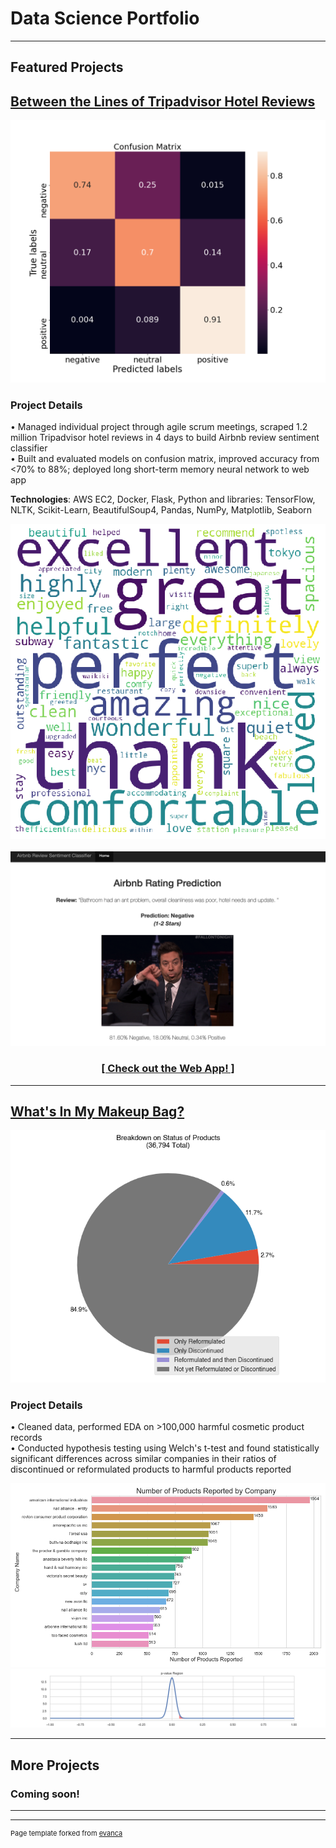 # Data Science Portfolio

---

## Featured Projects 

<h2><a href="https://github.com/chelseanbr/between-the-lines-hotels">Between the Lines of Tripadvisor Hotel Reviews</a>
</h2>

<img src="images/confusion_matrix_test_lstm_6epochs_20200608-07:34:50.png"/>

### Project Details
• Managed individual project through agile scrum meetings, scraped 1.2 million Tripadvisor hotel reviews in 4 days to build Airbnb review sentiment classifier
<br>
• Built and evaluated models on confusion matrix, improved accuracy from <70% to 88%; deployed long short-term memory neural network to web app

**Technologies**: AWS EC2, Docker, Flask, Python and libraries: TensorFlow, NLTK, Scikit-Learn, BeautifulSoup4, Pandas, NumPy, Matplotlib, Seaborn

<img src="images/wordcloud_positive.png"/>
<br><br>
<img src="images/site_pred_neg.png"/>

<h3><p align="center"> 
<a href="http://tinyurl.com/rating-predictor">[ Check out the Web App! ]</a>
</p></h3>

---
<h2><a href="https://github.com/chelseanbr/Whats-In-My-Makeup-Bag">What's In My Makeup Bag?</a>
</h2>

<img src="images/pie_product_status.png"/>

### Project Details
• Cleaned data, performed EDA on >100,000 harmful cosmetic product records
<br>
• Conducted hypothesis testing using Welch's t-test and found statistically
significant differences across similar companies in their ratios of discontinued or reformulated products to harmful products reported

<img src="images/num_products_by_company_barchart.png"/>
<img src="images/hyp_test_estee_chanel.png"/>

<!-- ---
[Project 3 Title](http://example.com/)
<img src="images/dummy_thumbnail.jpg?raw=true"/> -->

---

## More Projects

### Coming soon!
<!-- - [Project 1 Title](http://example.com/)
- [Project 2 Title](http://example.com/)
- [Project 3 Title](http://example.com/)
- [Project 4 Title](http://example.com/)
- [Project 5 Title](http://example.com/) -->

---
---
<p style="font-size:11px">Page template forked from <a href="https://github.com/evanca/quick-portfolio">evanca</a></p>
<!-- Remove above link if you don't want to attibute -->
